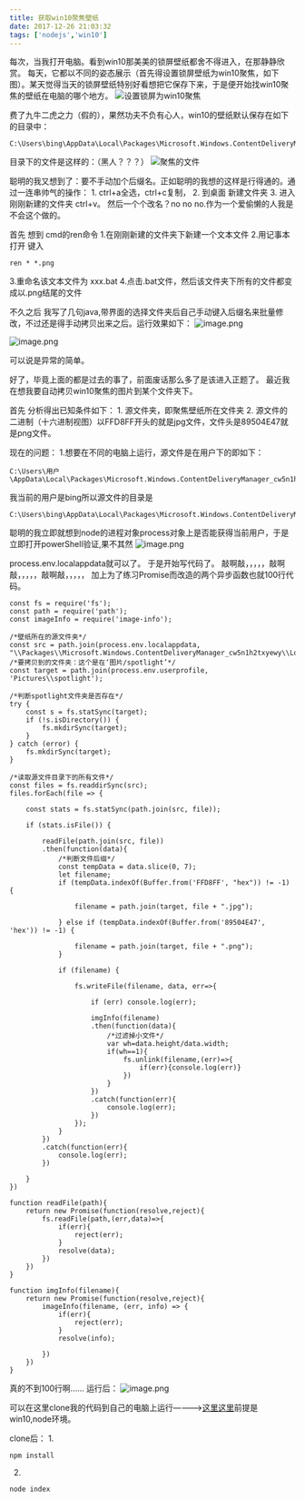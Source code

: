 ```yaml
---
title: 获取win10聚焦壁纸
date: 2017-12-26 21:03:32
tags: ['nodejs','win10']
---
```



每次，当我打开电脑。看到win10那美美的锁屏壁纸都舍不得进入，在那静静欣赏。
每天，它都以不同的姿态展示（首先得设置锁屏壁纸为win10聚焦，如下图）。某天觉得当天的锁屏壁纸特别好看想把它保存下来，于是便开始找win10聚焦的壁纸在电脑的哪个地方。
![设置锁屏为win10聚焦](http://upload-images.jianshu.io/upload_images/6191737-aa6e37f2a860c860.png?imageMogr2/auto-orient/strip%7CimageView2/2/w/1240)


费了九牛二虎之力（假的），果然功夫不负有心人，win10的壁纸默认保存在如下的目录中：

```
C:\Users\bing\AppData\Local\Packages\Microsoft.Windows.ContentDeliveryManager_cw5n1h2txyewy\LocalState\Assets
```
目录下的文件是这样的：（黑人？？？）
![聚焦的文件](http://upload-images.jianshu.io/upload_images/6191737-eaa3958a828aadfa.png?imageMogr2/auto-orient/strip%7CimageView2/2/w/1240)

聪明的我又想到了：要不手动加个后缀名。正如聪明的我想的这样是行得通的。通过一连串帅气的操作：
    1. ctrl+a全选，ctrl+c复制，
    2. 到桌面 新建文件夹 
    3. 进入刚刚新建的文件夹 ctrl+v。
然后一个个改名？no no no.作为一个爱偷懒的人我是不会这个做的。

首先 想到 cmd的ren命令
   1.在刚刚新建的文件夹下新建一个文本文件
   2.用记事本打开  键入  
   ```
   ren * *.png
   ```
   3.重命名该文本文件为 xxx.bat
   4.点击.bat文件，然后该文件夹下所有的文件都变成以.png结尾的文件

不久之后 我写了几句java,带界面的选择文件夹后自己手动键入后缀名来批量修改，不过还是得手动拷贝出来之后。运行效果如下：
![image.png](http://upload-images.jianshu.io/upload_images/6191737-2c45554db973986d.png?imageMogr2/auto-orient/strip%7CimageView2/2/w/1240)

![image.png](http://upload-images.jianshu.io/upload_images/6191737-23ec226da9514a37.png?imageMogr2/auto-orient/strip%7CimageView2/2/w/1240)

可以说是异常的简单。


好了，毕竟上面的都是过去的事了，前面废话那么多了是该进入正题了。
最近我在想我要自动拷贝win10聚焦的图片到某个文件夹下。

首先 分析得出已知条件如下：
    1. 源文件夹，即聚焦壁纸所在文件夹
    2. 源文件的 二进制（十六进制视图）以FFD8FF开头的就是jpg文件，文件头是89504E47就是png文件。

现在的问题：
    1.想要在不同的电脑上运行，源文件是在用户下的即如下：
```
C:\Users\用户\AppData\Local\Packages\Microsoft.Windows.ContentDeliveryManager_cw5n1h2txyewy\LocalState\Assets
```
我当前的用户是bing所以源文件的目录是
```
C:\Users\bing\AppData\Local\Packages\Microsoft.Windows.ContentDeliveryManager_cw5n1h2txyewy\LocalState\Assets
```
聪明的我立即就想到node的进程对象process对象上是否能获得当前用户，于是立即打开powerShell验证,果不其然
![image.png](http://upload-images.jianshu.io/upload_images/6191737-255e7bc4aa5c5b66.png?imageMogr2/auto-orient/strip%7CimageView2/2/w/1240)

process.env.localappdata就可以了。
于是开始写代码了。
敲啊敲，，，，，敲啊敲，，，，，敲啊敲，，，，，
加上为了练习Promise而改造的两个异步函数也就100行代码。
```
const fs = require('fs');
const path = require('path');
const imageInfo = require('image-info');

/*壁纸所在的源文件夹*/
const src = path.join(process.env.localappdata, "\\Packages\\Microsoft.Windows.ContentDeliveryManager_cw5n1h2txyewy\\LocalState\\Assets\\");
/*要拷贝到的文件夹：这个是在‘图片/spotlight’*/
const target = path.join(process.env.userprofile, 'Pictures\\spotlight');

/*判断spotlight文件夹是否存在*/
try {
	const s = fs.statSync(target);
	if (!s.isDirectory()) {
		fs.mkdirSync(target);
	}
} catch (error) {
	fs.mkdirSync(target);
}

/*读取源文件目录下的所有文件*/
const files = fs.readdirSync(src);
files.forEach(file => {

	const stats = fs.statSync(path.join(src, file));

	if (stats.isFile()) {

		readFile(path.join(src, file))
		.then(function(data){
			/*判断文件后缀*/
			const tempData = data.slice(0, 7);
			let filename;
			if (tempData.indexOf(Buffer.from('FFD8FF', "hex")) != -1) {

				filename = path.join(target, file + ".jpg");

			} else if (tempData.indexOf(Buffer.from('89504E47', 'hex')) != -1) {

				filename = path.join(target, file + ".png");
			}

			if (filename) {

				fs.writeFile(filename, data, err=>{

					if (err) console.log(err);
					
					imgInfo(filename)
					.then(function(data){
						/*过滤掉小文件*/
						var wh=data.height/data.width;
						if(wh==1){
							fs.unlink(filename,(err)=>{
								if(err){console.log(err)}
							})
						}
					})
					.catch(function(err){
						console.log(err);
					})
				});
			}
		})
		.catch(function(err){
			console.log(err);
		})
		
	}
})

function readFile(path){
	return new Promise(function(resolve,reject){
		fs.readFile(path,(err,data)=>{
			if(err){
				reject(err);
			}
			resolve(data);
		})
	})
}

function imgInfo(filename){
	return new Promise(function(resolve,reject){
		imageInfo(filename, (err, info) => {
			if(err){
				reject(err);
			}
			resolve(info);
			
		})	
	})
}
```
真的不到100行啊......
运行后：
![image.png](http://upload-images.jianshu.io/upload_images/6191737-9bf79bd062a9006a.png?imageMogr2/auto-orient/strip%7CimageView2/2/w/1240)

可以在这里clone我的代码到自己的电脑上运行————>[这里这里](https://github.com/guobing1993/win10-spotlight)前提是win10,node环境。

clone后：
1.
```
npm install
```
2.
```
node index
```

